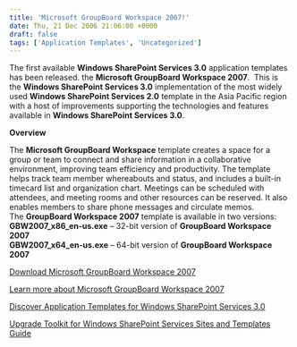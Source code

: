 ```yaml
---
title: 'Microsoft GroupBoard Workspace 2007!'
date: Thu, 21 Dec 2006 21:06:00 +0000
draft: false
tags: ['Application Templates', 'Uncategorized']
---
```


The first available **Windows SharePoint Services 3.0** application templates has been released. the **Microsoft GroupBoard Workspace 2007**.  This is the **Windows SharePoint Services 3.0** implementation of the most widely used **Windows SharePoint Services 2.0** template in the Asia Pacific region with a host of improvements supporting the technologies and features available in **Windows SharePoint Services 3.0**.

**Overview**

The **Microsoft GroupBoard Workspace** template creates a space for a group or team to connect and share information in a collaborative environment, improving team efficiency and productivity. The template helps track team member whereabouts and status, and includes a built-in timecard list and organization chart. Meetings can be scheduled with attendees, and meeting rooms and other resources can be reserved. It also enables members to share phone messages and circulate memos.  
The **GroupBoard Workspace 2007** template is available in two versions:  
**GBW2007\_x86\_en-us.exe** – 32-bit version of **GroupBoard Workspace 2007**  
**GBW2007\_x64\_en-us.exe** – 64-bit version of **GroupBoard Workspace 2007**

[Download Microsoft GroupBoard Workspace 2007](http://www.microsoft.com/downloads/details.aspx?familyid=4030D847-31BC-43EA-90EC-111B546D5411&displaylang=en#filelist)

[Learn more about Microsoft GroupBoard Workspace 2007](http://office.microsoft.com/ja-jp/groupboard/default.aspx)

[Discover Application Templates for Windows SharePoint Services 3.0](http://blogs.technet.com/wbaer/archive/2006/11/21/discover-application-templates-for-windows-sharepoint-services-3-0.aspx)

[Upgrade Toolkit for Windows SharePoint Services Sites and Templates Guide](http://www.microsoft.com/downloads/details.aspx?FamilyId=A70BD8F8-A0F0-4D00-9010-8E40B7C98F68&displaylang=en)